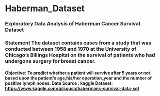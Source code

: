 # Haberman_Dataset
### Exploratory Data Analysis of Haberman Cancer Survival Dataset 
### Statement  The dataset contains cases from a study that was conducted between 1958 and 1970 at the University of Chicago’s Billings Hospital on the survival of patients who had undergone surgery for breast cancer. 
#### Objective:  To predict whether a patient will survive after 5 years or not based upon the patient’s age,his/her operation_year and the number of positive lymph nodes.  Data Source : kaggle  Dataset: https://www.kaggle.com/gilsousa/habermans-survival-data-set
